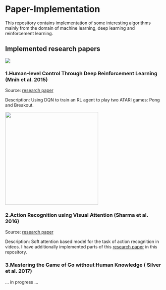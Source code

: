 # Paper-Implementation

This repository contains implementation of some interesting algorithms mainly from the domain of machine learning, deep learning and reinforcement learning.

## Implemented research papers 

<img src="https://github.com/dtransposed/Paper-Implementation/blob/master/human_level_control_through_deep_reinforcement_learning/images/movie.gif">

### 1.Human-level Control Through Deep Reinforcement Learning (Mnih et al. 2015)

Source: [research paper](https://web.stanford.edu/class/psych209/Readings/MnihEtAlHassibis15NatureControlDeepRL.pdf)

Description: Using DQN to train an RL agent to play two ATARI games: Pong and Breakout.



<img src="https://github.com/dtransposed/Paper-Implementation/blob/master/action_recognition_using_visual_attention/images/3001.gif" width="300"> 

### 2.Action Recognition using Visual Attention (Sharma et al. 2016)

Source: [research paper](<http://shikharsharma.com/projects/action-recognition-attention/>) 

Description: Soft attention based model for the task of action recognition in videos. I have additionally implemented parts of this [research paper](<https://kgavrilyuk.github.io/videolstm.pdf>) in this repository.

### 3.Mastering the Game of Go without Human Knowledge ( Silver et al. 2017)

... in progress ...



